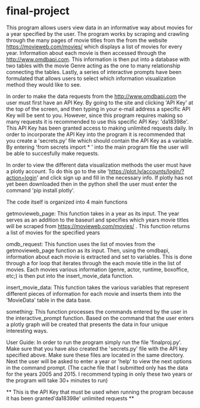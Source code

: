 # final-project

This program allows users view data in an 
informative way about movies for a year specified by the user. The program works by scraping and crawling through the many pages of movie titles from the from the website https://movieweb.com/movies/ which displays a list of movies for every year. Information about each movie is then accessed through the http://www.omdbapi.com. This information is then put into a database with two tables with the movie Genre acting as the one to many relationship connecting the tables. Lastly, a series of interactive prompts have been formulated that allows users to select which information visualization method they would like to see.

In order to make the data requests from the http://www.omdbapi.com the user must first have an API Key. By going to the site and clicking 'API Key' at the top of the screen, and then typing in your e-mail address a specific API Key will be sent to you. However, since this program requires making so many requests it is recommended to use this specific API Key: 'da18398e'. This API Key has been granted access to making unlimited requests daily. In order to incorporate the API Key into the program it is recommended that you create a 'secrets.py' file which should contain the API Key as a variable. By entering 'from secrets import * ' into the main program file the user will be able to succesfully make requests. 

In order to view the different data visualization methods the user must have a plotly account. To do this go to the site 'https://plot.ly/accounts/login/?action=login' and click sign up and fill in the necessary info. If plotly has not yet been downloaded then in the python shell the user must enter the command 'pip install plotly'.


The code itself is organized into 4 main functions

getmovieweb_page:
This function takes in a year as its input. The year serves as an addition to the baseurl and specifies which years movie titles will be scraped from https://movieweb.com/movies/ . This function returns a list of movies for the specified years

omdb_request:
This function uses the list of movies from the getmovieweb_page function as its input. Then, using the omdbapi, information about each movie is extracted and set to variables. This is done through a for loop that iterates through the each movie title in the list of movies. Each movies various information (genre, actor, runtime, boxoffice, etc;)
is then put into the insert_movie_data function. 

insert_movie_data:
This function takes the various variables that represent different pieces of information for each movie and inserts them into the 'MovieData' table in the data base. 

something:
This function processes the commands entered by the user in the interactive_prompt function. Based on the command that the user enters a plotly graph will be created that presents the data in four unique interesting ways.

User Guide:
In order to run the program simply run the file 'finalproj.py'. Make sure that you have also created the 'secrets.py' file with the API key specified above. Make sure these files are located in the same directory. Next the user will be asked to enter a year or 'help' to view the next options in the command prompt. (The cache file that I submitted only has the data for the years 2005 and 2015. I recommend typing in only these two years or the program will take 30+ minutes to run)

**
 This is the API Key that must be used when running the program because it has been granted'da18398e' unlimited requests
**


